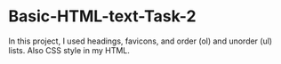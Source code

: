 # Basic-HTML-text-Task-2
In this project, I used headings, favicons, and order (ol) and unorder (ul) lists. Also CSS style in my HTML. 
